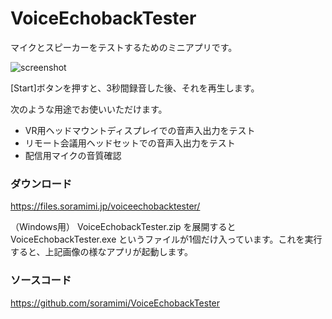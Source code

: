 # VoiceEchobackTester

マイクとスピーカーをテストするためのミニアプリです。

![screenshot](https://soramimi.github.io/VoiceEchobackTester/voiceechobacktester.png)

[Start]ボタンを押すと、3秒間録音した後、それを再生します。

次のような用途でお使いいただけます。

- VR用ヘッドマウントディスプレイでの音声入出力をテスト
- リモート会議用ヘッドセットでの音声入出力をテスト
- 配信用マイクの音質確認

### ダウンロード
https://files.soramimi.jp/voiceechobacktester/

（Windows用） VoiceEchobackTester.zip を展開すると VoiceEchobackTester.exe というファイルが1個だけ入っています。これを実行すると、上記画像の様なアプリが起動します。

### ソースコード
https://github.com/soramimi/VoiceEchobackTester
